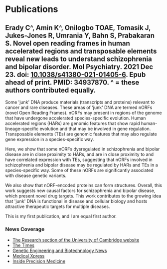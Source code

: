 # Publications

## Erady C^, Amin K^, Onilogbo TOAE, Tomasik J, Jukes-Jones R, Umrania Y, Bahn S, Prabakaran S. Novel open reading frames in human accelerated regions and transposable elements reveal new leads to understand schizophrenia and bipolar disorder. Mol Psychiatry. 2021 Dec 23. doi: [10.1038/s41380-021-01405-6](https://doi.org/10.1038/s41380-021-01405-6). Epub ahead of print. PMID: 34937870. ^ = these authors contributed equally. 
Some 'junk' DNA produce materials (transcripts and proteins) relevant to cancer and rare diseases. These areas of 'junk' DNA are termed nORFs (novel Open Reading Frames). nORFs may present in regions of the genome that have undergone accelerated species-specific evolution. Human accelerated regions (HARs) are genomic features that show rapid human-lineage-specific evolution and that may be involved in gene regulation. Transposable elements (TEs) are genomic features that may also regulate gene expression in a species-specific way.

Here, we show that some nORFs dysregulated in schizophrenia and bipolar disease are in close proximity to HARs, and are in close proximity to and have correlated expression with TEs, suggesting that nORFs involved in schizophrenia and bipolar disease may be regulated by HARs and TEs in a species-specific way. Some of these nORFs are significantly associated with disease genetic variants. 

We also show that nORF-encoded proteins can form structures. Overall, this work suggests new causal factors for schizophrenia and bipolar disease, which present novel drug targets. This work contributes to the growing idea that 'junk' DNA is functional in disease and cellular biology and hosts attractive therapeutic targets for multiple diseases. 

This is my first publication, and I am equal first author.

### News Coverage
* [The Research section of the University of Cambridge website](https://www.cam.ac.uk/research/news/clues-to-treatment-of-schizophrenia-and-bipolar-disorder-found)
* [The Times](https://www.thetimes.co.uk/article/dark-genome-may-hold-key-treating-bipolar-disorder-s9zpzvvqc)
* [Genetic Engineering and Biotechnology News](https://www.genengnews.com/topics/translational-medicine/dark-genome-may-hint-at-new-bipolar-and-schizophrenia-therapies/?fbclid=IwAR2-SZZ_OK3wASTana5odlOpmBGzsdtPsTRI-rqtqV-QH822MZxwc5DaZhc)
* [Medical Xpress](https://medicalxpress-com.cdn.ampproject.org/c/s/medicalxpress.com/news/2021-12-clues-treatment-schizophrenia-bipolar-disorder.amp)
* [Inside Precision Medicine](https://www.insideprecisionmedicine.com/topics/patient-care/mental-health-disorders/dark-genome-region-may-provide-bipolar-disorder-schizophrenia-drug-targets/)
